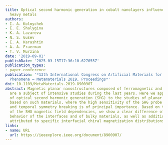 ```yaml
---
title: Optical second harmonic generation in cobalt nanolayers influenced by nonmagnetic
  heavy metals
authors:
- I. A. Kolmychek
- E. E. Shalygina
- K. A. Lazareva
- N. S. Gusev
- E. A. Karashtin
- A. A. Fraerman
- T. V. Murzina
date: '2019-09-01'
publishDate: '2025-03-15T17:36:10.627055Z'
publication_types:
- paper-conference
publication: '*13th International Congress on Artificial Materials for Novel Wave
  Phenomena – Metamaterials 2019, Proceedings*'
doi: 10.1109/MetaMaterials.2019.8900907
abstract: Magnetic planar nanostructures composed of ferromagnetic and heavy metals
  are a subject of intensive studies during the last years. Here we apply the technique
  of optical second harmonic generation (SHG) to the studies of planar nanostructures
  based on such materials, where the high sensitivity of the SHG probe to the spatial
  and temporal symmetry breaking is of principal importance. Based on the analysis
  of the SHG magnetic field dependencies, we show a clear difference of the magnetic
  behavior of the interfaces and of bulky materials, as well as additional features
  attributed to specific interfacial chiral magnetization distributions.
links:
- name: URL
  url: https://ieeexplore.ieee.org/document/8900907/
---
```

